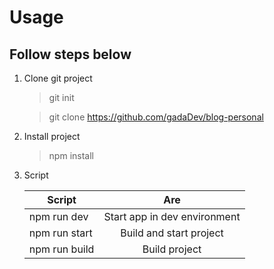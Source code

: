# Usage

## Follow steps below

1. Clone git project

   > git init

   > git clone https://github.com/gadaDev/blog-personal

2. Install project

   > npm install

3. Script

   | Script        |             Are              |
   | ------------- | :--------------------------: |
   | npm run dev   | Start app in dev environment |
   | npm run start |   Build and start project    |
   | npm run build |        Build project         |
